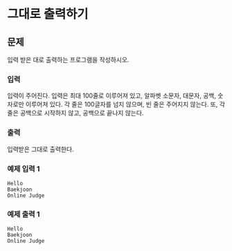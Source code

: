 # 그대로 출력하기

## 문제
입력 받은 대로 출력하는 프로그램을 작성하시오.

### 입력
입력이 주어진다. 입력은 최대 100줄로 이루어져 있고, 알파벳 소문자, 대문자, 공백, 숫자로만 이루어져 있다. 각 줄은 100글자를 넘지 않으며, 빈 줄은 주어지지 않는다. 또, 각 줄은 공백으로 시작하지 않고, 공백으로 끝나지 않는다.

### 출력
입력받은 그대로 출력한다.

### 예제 입력 1
```
Hello
Baekjoon
Online Judge
```

### 예제 출력 1
```
Hello
Baekjoon
Online Judge
```
